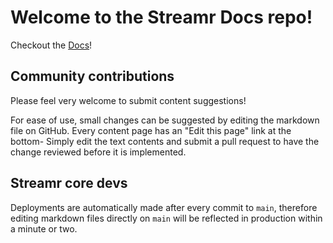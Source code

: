 # Welcome to the Streamr Docs repo!

Checkout the [Docs](https://docs.streamr.network)!

## Community contributions
Please feel very welcome to submit content suggestions!

For ease of use, small changes can be suggested by editing the markdown file on GitHub. Every content page has an "Edit this page" link at the bottom- Simply edit the text contents and submit a pull request to have the change reviewed before it is implemented.

## Streamr core devs
Deployments are automatically made after every commit to `main`, therefore editing markdown files directly on `main` will be reflected in production within a minute or two.
